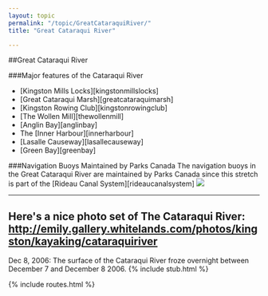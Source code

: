```yaml
---
layout: topic
permalink: "/topic/GreatCataraquiRiver/"
title: "Great Cataraqui River"

---
```


##Great Cataraqui River

###Major features of the Cataraqui River
<ul>
<li>[Kingston Mills Locks][kingstonmillslocks]
<li>[Great Cataraqui Marsh][greatcataraquimarsh]
<li>[Kingston Rowing Club][kingstonrowingclub]
<li>[The Wollen Mill][thewollenmill]
<li>[Anglin Bay][anglinbay]
<li>The [Inner Harbour][innerharbour]
<li>[Lasalle Causeway][lasallecauseway]
<li>[Green Bay][greenbay]
</ul>
###Navigation Buoys Maintained by Parks Canada
The navigation buoys in the Great Cataraqui River are maintained by Parks Canada since this stretch is part of the [Rideau Canal System][rideaucanalsystem]
<img src="Images/ParksCanadaGreatCataraquiRiverMarks.jpg">

----
Here's a nice photo set of The Cataraqui River: http://emily.gallery.whitelands.com/photos/kingston/kayaking/cataraquiriver
----
  Dec 8, 2006: The surface of the Cataraqui River froze overnight between December 7 and December 8 2006.
{% include stub.html %}

{% include routes.html %}
